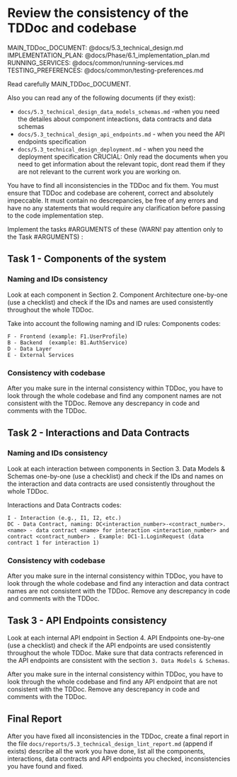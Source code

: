 # Review the consistency of the TDDoc and codebase

<REFERENCES>
MAIN_TDDoc_DOCUMENT: @docs/5.3_technical_design.md
IMPLEMENTATION_PLAN: @docs/Phase<phase_number>/6.1_implementation_plan.md
RUNNING_SERVICES: @docs/common/running-services.md
TESTING_PREFERENCES: @docs/common/testing-preferences.md
</REFERENCES>

Read carefully MAIN_TDDoc_DOCUMENT.

Also you can read any of the following documents (if they exist):
   - `docs/5.3_technical_design_data_models_schemas.md` -when you need the detailes about component inteactions, data contracts and data schemas 
   - `docs/5.3_technical_design_api_endpoints.md` - when you need the API endpoints specification
   - `docs/5.3_technical_design_deployment.md` - when you need the deployment specification
CRUCIAL: Only read the documents when you need to get information about the relevant topic, dont read them if they are not relevant to the current work you are working on.

You have to find all inconsistencies in the TDDoc and fix them. You must ensure that TDDoc and codebase are coherent, correct and absolutely impeccable. It must contain no descrepancies, be free of any errors and have no any statements that would require any clarification before passing to the code implementation step.

Implement the tasks #ARGUMENTS of these (WARN! pay attention only to the Task #ARGUMENTS) :

## Task 1 - Components of the system

### Naming and IDs consistency
Look at each component in Section 2. Component Architecture one-by-one (use a checklist) and check if the IDs and names are used consistently throughout the whole TDDoc.

Take into account the following naming and ID rules:
Components codes:
```
F - Frontend (example: F1.UserProfile)
B - Backend  (example: B1.AuthService)
D - Data Layer 
E - External Services
```
### Consistency with codebase
After you make sure in the internal consistency within TDDoc, you have to look through the whole codebase and find any component names are not consistent with the TDDoc. Remove any descrepancy in code and comments with the TDDoc.

## Task 2 - Interactions and Data Contracts

### Naming and IDs consistency
Look at each interaction between components in Section 3. Data Models & Schemas one-by-one (use a checklist) and check if the IDs and names on the interaction and data contracts are used consistently throughout the whole TDDoc.

Interactions and Data Contracts codes:
```
I - Interaction (e.g., I1, I2, etc.)
DC - Data Contract, naming: DC<interaction_number>-<contract_number>.<name> - data contract <name> for interaction <interaction_number> and contract <contract_number> . Example: DC1-1.LoginRequest (data contract 1 for interaction 1)
```
### Consistency with codebase
After you make sure in the internal consistency within TDDoc, you have to look through the whole codebase and find any interaction and data contract names are not consistent with the TDDoc. Remove any descrepancy in code and comments with the TDDoc.

## Task 3 - API Endpoints consistency
Look at each internal API endpoint in Section 4. API Endpoints one-by-one (use a checklist) and check if the API endpoints are used consistently throughout the whole TDDoc. Make sure that data contracts referenced in the API endpoints are consistent with the section `3. Data Models & Schemas`.

After you make sure in the internal consistency within TDDoc, you have to look through the whole codebase and find any API endpoint that are not consistent with the TDDoc. Remove any descrepancy in code and comments with the TDDoc.

## Final Report 
After you have fixed all inconsistencies in the TDDoc, create a final report in the file `docs/reports/5.3_technical_design_lint_report.md` (append if exists) describe all the work you have done, list all the components, interactions, data contracts and API endpoints you checked, inconsistencies you have found and fixed.